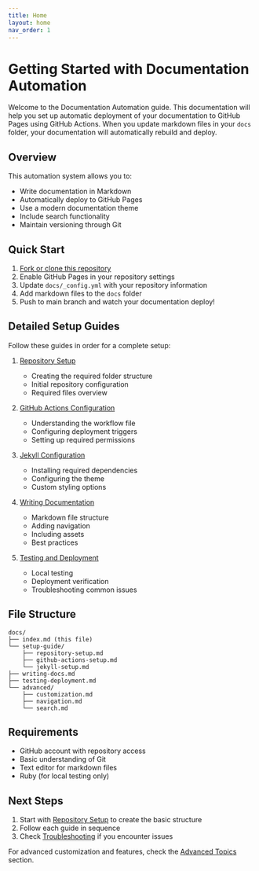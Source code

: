 ```yaml
---
title: Home
layout: home
nav_order: 1
---
```


# Getting Started with Documentation Automation

Welcome to the Documentation Automation guide. This documentation will help you set up automatic deployment of your documentation to GitHub Pages using GitHub Actions. When you update markdown files in your `docs` folder, your documentation will automatically rebuild and deploy.

## Overview

This automation system allows you to:
- Write documentation in Markdown
- Automatically deploy to GitHub Pages
- Use a modern documentation theme
- Include search functionality
- Maintain versioning through Git

## Quick Start

1. [Fork or clone this repository](https://github.com/SingularityNET-Archive/documentation-automation)
2. Enable GitHub Pages in your repository settings
3. Update `docs/_config.yml` with your repository information
4. Add markdown files to the `docs` folder
5. Push to main branch and watch your documentation deploy!

## Detailed Setup Guides

Follow these guides in order for a complete setup:

1. [Repository Setup](/documentation-automation/setup-guide/repository-setup.md)
   - Creating the required folder structure
   - Initial repository configuration
   - Required files overview

2. [GitHub Actions Configuration](/documentation-automation/setup-guide/github-actions-setup.md)
   - Understanding the workflow file
   - Configuring deployment triggers
   - Setting up required permissions

3. [Jekyll Configuration](/documentation-automation/setup-guide/jekyll-setup.md)
   - Installing required dependencies
   - Configuring the theme
   - Custom styling options

4. [Writing Documentation](/documentation-automation/writing-docs.md)
   - Markdown file structure
   - Adding navigation
   - Including assets
   - Best practices

5. [Testing and Deployment](/documentation-automation/testing-deployment.md)
   - Local testing
   - Deployment verification
   - Troubleshooting common issues

## File Structure

```
docs/
├── index.md (this file)
└── setup-guide/
    ├── repository-setup.md
    ├── github-actions-setup.md
    └── jekyll-setup.md
├── writing-docs.md
├── testing-deployment.md
└── advanced/
    ├── customization.md
    ├── navigation.md
    └── search.md
```

## Requirements

- GitHub account with repository access
- Basic understanding of Git
- Text editor for markdown files
- Ruby (for local testing only)

## Next Steps

1. Start with [Repository Setup](/documentation-automation/setup-guide/repository-setup.md) to create the basic structure
2. Follow each guide in sequence
3. Check [Troubleshooting](testing-deployment.md#troubleshooting) if you encounter issues

For advanced customization and features, check the [Advanced Topics](/documentation-automation/advanced/) section.
